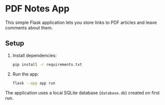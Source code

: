 # PDF Notes App

This simple Flask application lets you store links to PDF articles and leave comments about them.

## Setup

1. Install dependencies:
   ```bash
   pip install -r requirements.txt
   ```
2. Run the app:
   ```bash
   flask --app app run
   ```

The application uses a local SQLite database (`database.db`) created on first run.

